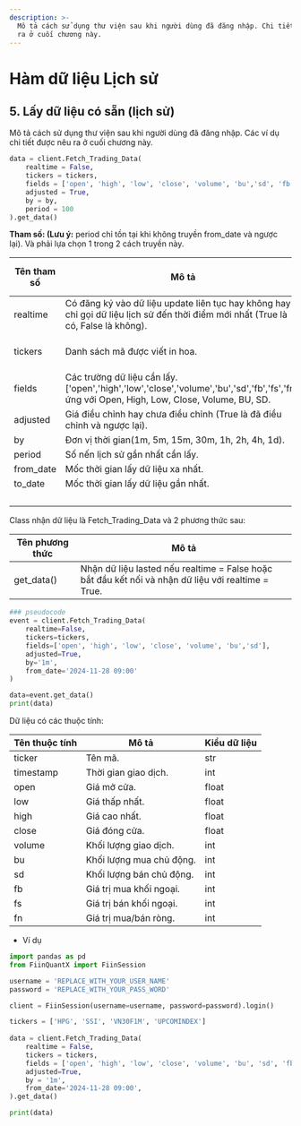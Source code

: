 ```yaml
---
description: >-
  Mô tả cách sử dụng thư viện sau khi người dùng đã đăng nhập. Chi tiết được nêu
  ra ở cuối chương này.
---
```


# Hàm dữ liệu Lịch sử

## 5. Lấy dữ liệu có sẵn (lịch sử)

Mô tả cách sử dụng thư viện sau khi người dùng đã đăng nhập. Các ví dụ chi tiết được nêu ra ở cuối chương này.

```python
data = client.Fetch_Trading_Data(
    realtime = False, 
    tickers = tickers,
    fields = ['open', 'high', 'low', 'close', 'volume', 'bu','sd', 'fb', 'fs', 'fn'], 
    adjusted = True,
    by = by,
    period = 100
).get_data()
```

**Tham số: (Lưu ý:** period chỉ tồn tại khi không truyền from\_date và ngược lại). Và phải lựa chọn 1 trong 2 cách truyền này.

| Tên tham số | Mô tả                                                                                                                                        | Kiểu dữ liệu  | Mặc định | Bắt buộc       |
| ----------- | -------------------------------------------------------------------------------------------------------------------------------------------- | ------------- | -------- | -------------- |
| realtime    | Có đăng ký vào dữ liệu update liên tục hay không hay chỉ gọi dữ liệu lịch sử đến thời điểm mới nhất (True là có, False là không).            | bool          |          | Có.            |
| tickers     | Danh sách mã được viết in hoa.                                                                                                               | str hoặc list |          | Có.            |
| fields      | Các trường dữ liệu cần lấy. \['open','high','low','close','volume','bu','sd','fb','fs','fn'] ứng với Open, High, Low, Close, Volume, BU, SD. | list          |          | Có.            |
| adjusted    | Giá điều chỉnh hay chưa điều chỉnh (True là đã điều chỉnh và ngược lại).                                                                     | bool          | True     | Không.         |
| by          | Đơn vị thời gian(1m, 5m, 15m, 30m, 1h, 2h, 4h, 1d).                                                                                          | str           | 1M       | Không.         |
| period      | Số nến lịch sử gần nhất cần lấy.                                                                                                             | int           |          | Không.         |
| from\_date  | Mốc thời gian lấy dữ liệu xa nhất.                                                                                                           | str           | datetime |                |
| to\_date    | Mốc thời gian lấy dữ liệu gần nhất.                                                                                                          | str           | datetime | datetime.now() |
|             |                                                                                                                                              |               |          | Không.         |

Class nhận dữ liệu là Fetch\_Trading\_Data và 2 phương thức sau:

| Tên phương thức | Mô tả                                                                                              |
| --------------- | -------------------------------------------------------------------------------------------------- |
| get\_data()     | Nhận dữ liệu lasted nếu realtime = False hoặc bắt đầu kết nối và nhận dữ liệu với realtime = True. |

```python
### pseudocode
event = client.Fetch_Trading_Data(
    realtime=False,
    tickers=tickers,
    fields=['open', 'high', 'low', 'close', 'volume', 'bu','sd'], 
    adjusted=True,
    by='1m', 
    from_date='2024-11-28 09:00'
)

data=event.get_data()
print(data)
```



Dữ liệu có các thuộc tính:

| Tên thuộc tính | Mô tả                    | Kiểu dữ liệu |
| -------------- | ------------------------ | ------------ |
| ticker         | Tên mã.                  | str          |
| timestamp      | Thời gian giao dịch.     | int          |
| open           | Giá mở cửa.              | float        |
| low            | Giá thấp nhất.           | float        |
| high           | Giá cao nhất.            | float        |
| close          | Giá đóng cửa.            | float        |
| volume         | Khối lượng giao dịch.    | int          |
| bu             | Khối lượng mua chủ động. | int          |
| sd             | Khối lượng bán chủ động. | int          |
| fb             | Giá trị mua khối ngoại.  | int          |
| fs             | Giá trị bán khối ngoại.  | int          |
| fn             | Giá trị mua/bán ròng.    | int          |

* Ví dụ

```python
import pandas as pd
from FiinQuantX import FiinSession

username = 'REPLACE_WITH_YOUR_USER_NAME'
password = 'REPLACE_WITH_YOUR_PASS_WORD'

client = FiinSession(username=username, password=password).login()

tickers = ['HPG', 'SSI', 'VN30F1M', 'UPCOMINDEX']
    
data = client.Fetch_Trading_Data(
    realtime = False,
    tickers = tickers,    
    fields = ['open', 'high', 'low', 'close', 'volume', 'bu', 'sd', 'fb', 'fs', 'fn'],
    adjusted=True,
    by = '1m', 
    from_date='2024-11-28 09:00',
).get_data()

print(data)
```
